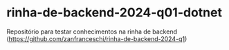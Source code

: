 # rinha-de-backend-2024-q01-dotnet
Repositório para testar conhecimentos na rinha de backend (https://github.com/zanfranceschi/rinha-de-backend-2024-q1)
